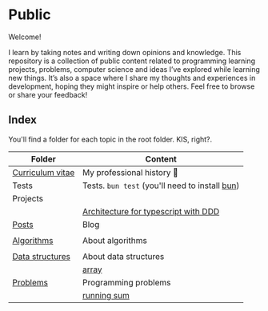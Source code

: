 # Public

Welcome!

I learn by taking notes and writing down opinions and knowledge.
This repository is a collection of public content related to programming learning projects, problems, computer science and ideas I’ve explored while learning new things.
It’s also a space where I share my thoughts and experiences in development, hoping they might inspire or help others.
Feel free to browse or share your feedback!

## Index

You'll find a folder for each topic in the root folder. KIS, right?.

| Folder                             | Content                                                                        |
| ---------------------------------- | ------------------------------------------------------------------------------ |
| [Curriculum vitae](cv/README.md)   | My professional history 💼                                                     |
| Tests                              | Tests. `bun test` (you'll need to install [bun](https://bun.sh))               |
| Projects                           |                                                                                |
|                                    | [Architecture for typescript with DDD](projects/architecture-ts-ddd/README.md) |
| [Posts](posts)                     | Blog                                                                           |
|                                    |                                                                                |
| [Algorithms](algorithms)           | About algorithms                                                               |
|                                    |                                                                                |
| [Data structures](data-structures) | About data structures                                                          |
|                                    | [array](data-structures/array.ts)                                              |
| [Problems](problems)               | Programming problems                                                           |
|                                    | [running sum](problems/easy/running_sum.ts)                                    |

